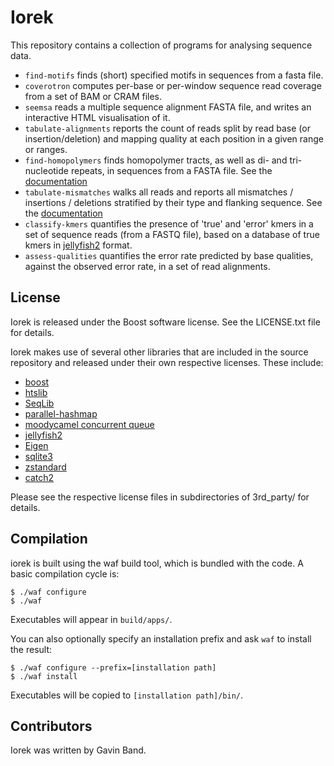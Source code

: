 # Iorek #

This repository contains a collection of programs for analysing sequence data.

- `find-motifs` finds (short) specified motifs in sequences from a fasta file.
- `coverotron` computes per-base or per-window sequence read coverage from a set of BAM or CRAM files.
- `seemsa` reads a multiple sequence alignment FASTA file, and writes an interactive HTML visualisation of it.
- `tabulate-alignments` reports the count of reads split by read base (or insertion/deletion) and mapping quality at each position in a given range or ranges.
- `find-homopolymers` finds homopolymer tracts, as well as di- and tri-nucleotide repeats, in sequences from a FASTA file.  See the [documentation](doc/trunk/doc/find-homopolymers.md)
- `tabulate-mismatches` walks all reads and reports all mismatches / insertions / deletions stratified by their type and flanking sequence.  See the [documentation](doc/trunk/doc/tabulate-mismatches.md)
- `classify-kmers` quantifies the presence of 'true' and 'error' kmers in a set of sequence reads (from a FASTQ file), based on a database of true kmers in [jellyfish2](https://github.com/zippav/Jellyfish-2) format.
- `assess-qualities` quantifies the error rate predicted by base qualities, against the observed error rate, in a set of read alignments.

## License ##

Iorek is released under the Boost software license.  See the LICENSE.txt file for details.

Iorek makes use of several other libraries that are included in the source repository
and released under their own respective licenses.  These include:

* [boost](https://www.boost.org)
* [htslib](https://www.htslib.org)
* [SeqLib](https://github.com/walaj/SeqLib)
* [parallel-hashmap](https://github.com/greg7mdp/parallel-hashmap)
* [moodycamel concurrent queue](https://github.com/cameron314/concurrentqueue)
* [jellyfish2](https://github.com/zippav/Jellyfish-2)
* [Eigen](https://eigen.tuxfamily.org/index.php?title=Main_Page)
* [sqlite3](https://www.sqlite.org)
* [zstandard](http://facebook.github.io/zstd/)
* [catch2](https://github.com/catchorg/Catch2)

Please see the respective license files in subdirectories of 3rd_party/ for details.

## Compilation ##

iorek is built using the waf build tool, which is bundled with the code.  A basic compilation cycle is:

```
$ ./waf configure
$ ./waf
```

Executables will appear in `build/apps/`.

You can also optionally specify an installation prefix and ask `waf` to install the result:
```
$ ./waf configure --prefix=[installation path]
$ ./waf install
```

Executables will be copied to `[installation path]/bin/`.

## Contributors ##

Iorek was written by Gavin Band.
